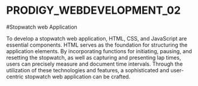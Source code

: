 # PRODIGY_WEBDEVELOPMENT_02

#Stopwatch web Application

To develop a stopwatch web application, HTML, CSS, and JavaScript are essential components. HTML serves as the foundation for structuring the application elements. By incorporating functions for initiating, pausing, and resetting the stopwatch, as well as capturing and presenting lap times, users can precisely measure and document time intervals. Through the utilization of these technologies and features, a sophisticated and user-centric stopwatch web application can be crafted.
